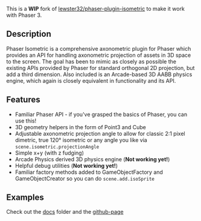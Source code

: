 This is a **WIP** fork of [lewster32/phaser-plugin-isometric](https://github.com/lewster32/phaser-plugin-isometric) to make it work with Phaser 3.

## Description
Phaser Isometric is a comprehensive axonometric plugin for Phaser which provides an API for handling axonometric projection of assets in 3D space to the screen.
The goal has been to mimic as closely as possible the existing APIs provided by Phaser for standard orthogonal 2D projection, but add a third dimension.
Also included is an Arcade-based 3D AABB physics engine, which again is closely equivalent in functionality and its API.

## Features

* Familiar Phaser API - if you've grasped the basics of Phaser, you can use this!
* 3D geometry helpers in the form of Point3 and Cube
* Adjustable axonometric projection angle to allow for classic 2:1 pixel dimetric, true 120° isometric or any angle you like via ```scene.isometric.projectionAngle```
* Simple x+y (with z fudging)
* Arcade Physics derived 3D physics engine (**Not working yet!**)
* Helpful debug utilities (**Not working yet!**)
* Familiar factory methods added to GameObjectFactory and GameObjectCreator so you can do ```scene.add.isoSprite```

## Examples
Check out the [docs](https://github.com/sebashwa/phaser3-plugin-isometric/tree/master/docs) folder and the [github-page](https://sebashwa.github.io/phaser3-plugin-isometric)
